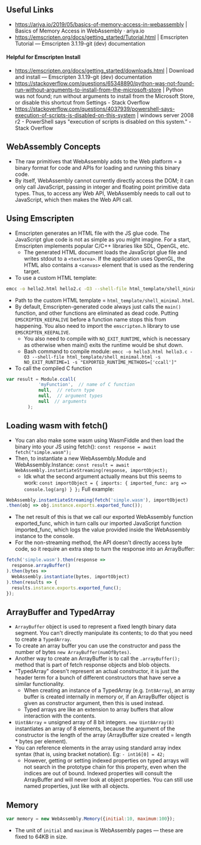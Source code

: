 ## Useful Links
- https://ariya.io/2019/05/basics-of-memory-access-in-webassembly | Basics of Memory Access in WebAssembly · ariya.io
- https://emscripten.org/docs/getting_started/Tutorial.html | Emscripten Tutorial — Emscripten 3.1.19-git (dev) documentation

#### Helpful for Emscripten Install
- https://emscripten.org/docs/getting_started/downloads.html | Download and install — Emscripten 3.1.19-git (dev) documentation
- https://stackoverflow.com/questions/65348890/python-was-not-found-run-without-arguments-to-install-from-the-microsoft-store | Python was not found; run without arguments to install from the Microsoft Store, or disable this shortcut from Settings - Stack Overflow
- https://stackoverflow.com/questions/4037939/powershell-says-execution-of-scripts-is-disabled-on-this-system | windows server 2008 r2 - PowerShell says "execution of scripts is disabled on this system." - Stack Overflow

## WebAssembly Concepts
- The raw primitives that WebAssembly adds to the Web platform = a binary format for code and APIs for loading and running this binary code. 
- By itself, WebAssembly cannot currently directly access the DOM; it can only call JavaScript, passing in integer and floating point primitive data types. Thus, to access any Web API, WebAssembly needs to call out to JavaScript, which then makes the Web API call. 

## Using Emscripten
- Emscripten generates an HTML file with the JS glue code. The JavaScript glue code is not as simple as you might imagine. For a start, Emscripten implements popular C/C++ libraries like SDL, OpenGL, etc. 
  - The generated HTML document loads the JavaScript glue file and writes stdout to a `<textarea>`. If the application uses OpenGL, the HTML also contains a `<canvas>` element that is used as the rendering target. 
- To use a custom HTML template:
```bash
emcc -o hello2.html hello2.c -O3 --shell-file html_template/shell_minimal.html
```
  - Path to the custom HTML template = `html_template/shell_minimal.html`. 
- By default, Emscripten-generated code always just calls the `main()` function, and other functions are eliminated as dead code. Putting `EMSCRIPTEN_KEEPALIVE` before a function name stops this from happening. You also need to import the `emscripten.h` library to use `EMSCRIPTEN_KEEPALIVE`.
  - You also need to compile with `NO_EXIT_RUNTIME`, which is necessary as otherwise when main() exits the runtime would be shut down.
  - Bash command to compile module: `emcc -o hello3.html hello3.c -O3 --shell-file html_template/shell_minimal.html -s NO_EXIT_RUNTIME=1 -s "EXPORTED_RUNTIME_METHODS=['ccall']"`
- To call the compiled C function
```javascript
var result = Module.ccall(
            'myFunction',  // name of C function
            null,  // return type
            null,  // argument types
            null  // arguments
        );
```

## Loading wasm with fetch()
- You can also make some wasm using WasmFiddle and then load the binary into your JS using fetch(): `const response = await fetch("simple.wasm");`
- Then, to instantiate a new WebAssembly.Module and WebAssembly.Instance: `const result = await WebAssembly.instantiateStreaming(response, importObject);`
  - Idk what the second argument actually means but this seems to work: `const importObject = { imports: { imported_func: arg => console.log(arg) } };`
Full example:
```javascript
WebAssembly.instantiateStreaming(fetch('simple.wasm'), importObject)
.then(obj => obj.instance.exports.exported_func());
```
- The net result of this is that we call our exported WebAssembly function exported_func, which in turn calls our imported JavaScript function imported_func, which logs the value provided inside the WebAssembly instance to the console. 
- For the non-streaming method, the API doesn't directly access byte code, so it require an extra step to turn the response into an ArrayBuffer:
```javascript
fetch('simple.wasm').then(response =>
  response.arrayBuffer()
).then(bytes =>
  WebAssembly.instantiate(bytes, importObject)
).then(results => {
  results.instance.exports.exported_func();
});
```
## ArrayBuffer and TypedArray
- `ArrayBuffer` object is used to represent a fixed length binary data segment. You can't directly manipulate its contents; to do that you need to create a `TypedArray`.
- To create an array buffer you can use the constructor and pass the number of bytes `new ArrayBuffer(numOfBytes)`. 
- Another way to create an ArrayBuffer is to call the `.arrayBuffer();` method that is part of fetch response objects and blob objects. 
- "TypedArray" doesn't represent an actual constructor, it is just the header term for a bunch of different constructors that have serve a similar functionality. 
  - When creating an instance of a TypedArray (e.g. `Int8Array`), an array buffer is created internally in memory or, if an ArrayBuffer object is given as constructor argument, then this is used instead. 
  - Typed arrays are like an extension to array buffers that allow interaction with the contents. 
- `Uint8Array` = unsigned array of 8 bit integers. `new Uint8Array(8)` instantiates an array of 8 elements, because the argument of the constructor is the length of the array (ArrayBuffer size created = length * bytes per element).
- You can reference elements in the array using standard array index syntax (that is, using bracket notation). Eg: `- int16[0] = 42;`
  - However, getting or setting indexed properties on typed arrays will not search in the prototype chain for this property, even when the indices are out of bound. Indexed properties will consult the ArrayBuffer and will never look at object properties. You can still use named properties, just like with all objects. 

## Memory
```javascript
var memory = new WebAssembly.Memory({initial:10, maximum:100});
```
- The unit of `initial` and `maximum` is WebAssembly pages — these are fixed to 64KB in size. 
